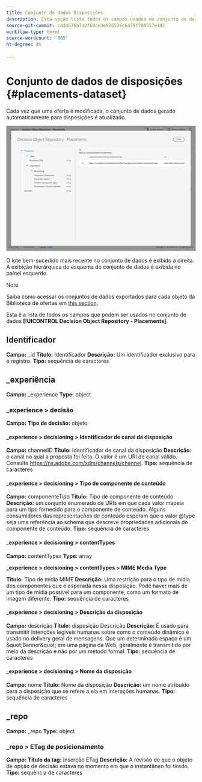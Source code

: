 ```yaml
---
title: Conjunto de dados Disposições
description: Esta seção lista todos os campos usados no conjunto de dados exportado para disposições.
source-git-commit: cd44676a7a0f60ce3e97652ec6459f708557e14c
workflow-type: tm+mt
source-wordcount: '365'
ht-degree: 4%

---
```


# Conjunto de dados de disposições {#placements-dataset}

Cada vez que uma oferta é modificada, o conjunto de dados gerado automaticamente para disposições é atualizado.

![](../../assets/dataset-placements.png)

O lote bem-sucedido mais recente no conjunto de dados é exibido à direita. A exibição hierárquica do esquema do conjunto de dados é exibida no painel esquerdo.

>[!NOTE]
>
>Saiba como acessar os conjuntos de dados exportados para cada objeto da Biblioteca de ofertas em [this section](../export-catalog/access-dataset.md).

Esta é a lista de todos os campos que podem ser usados no conjunto de dados **[!UICONTROL Decision Object Repository - Placements]**.

<!--A placement describes a location or place in a personalized message. It is used to set technical constraints for content that the personalization decision supplies. The placement also represents a request to produce certain types of metrics when an experience event is produced where this placement is involved. For instance, the placement facilitates a personalized clickable image inside an email shown to an end-user. The placement may for instance request from the assembled experience that the click on its image gets reported in an experience event with a metric https://ns.adobe.com/xdm/data/metrics/web/linkclicks and a reference to this placement.-->

## Identificador

**Campo:** _id 
**Título:** Identificador 
**Descrição:** Um identificador exclusivo para o registro.
**Tipo:** sequência de caracteres

## _experiência

**Campo:** _experience 
**Type:** object

### _experience > decisão

**Campo:** 
**Tipo de decisão:** objeto

#### _experience > decisioning > Identificador de canal da disposição

**Campo:** channelID 
**Título:** Identificador de canal da disposição 
**Descrição:** o canal no qual a proposta foi feita. O valor é um URI de canal válido. Consulte https://ns.adobe.com/xdm/channels/channel.
**Tipo:** sequência de caracteres

#### _experience > decisioning > Tipo de componente de conteúdo

**Campo:** componenteTipo 
**Título:** Tipo de componente de conteúdo 
**Descrição:** um conjunto enumerado de URIs em que cada valor mapeia para um tipo fornecido para o componente de conteúdo. Alguns consumidores das representações de conteúdo esperam que o valor @type seja uma referência ao schema que descreve propriedades adicionais do componente de conteúdo.
**Tipo:** sequência de caracteres

#### _experience > decisioning > contentTypes

**Campo:** contentTypes 
**Type:** array

**_experience > decisioning > contentTypes > MIME Media Type**

**Título:** Tipo de mídia MIME 
**Descrição:** Uma restrição para o tipo de mídia dos componentes que é esperada nessa disposição. Pode haver mais de um tipo de mídia possível para um componente, como um formato de imagem diferente.
**Tipo:** sequência de caracteres

#### _experience > decisioning > Descrição da disposição

**Campo:** descrição 
**Título:** disposição Descrição 
**Descrição:** É usado para transmitir intenções legíveis humanas sobre como o conteúdo dinâmico é usado no delivery geral de mensagens. Que um determinado espaço é um \&quot;Banner\&quot; em uma página da Web, geralmente é transmitido por meio da descrição e não por um método formal.
**Tipo:** sequência de caracteres

#### _experience > decisioning > Nome da disposição

**Campo:** nome 
**Título:** Nome da disposição 
**Descrição:** um nome atribuído para a disposição que se refere a ela em interações humanas.
**Tipo:** sequência de caracteres

## _repo

**Campo:** _repo 
**Type:** object

### _repo > ETag de posicionamento

**Campo:** 
**Título da tag:** Inserção ETag 
**Descrição:** A revisão de que o objeto de opção de decisão estava no momento em que o instantâneo foi tirado.
**Tipo:** sequência de caracteres
